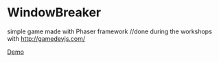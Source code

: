# WindowBreaker
simple game made with Phaser framework
//done during the workshops with http://gamedevjs.com/
<p><a href="https://finewitch.github.io/WindowBreaker/">Demo</a>
